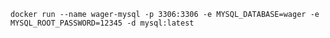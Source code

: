 ```docker run --name wager-mysql -p 3306:3306 -e MYSQL_DATABASE=wager -e MYSQL_ROOT_PASSWORD=12345 -d mysql:latest```